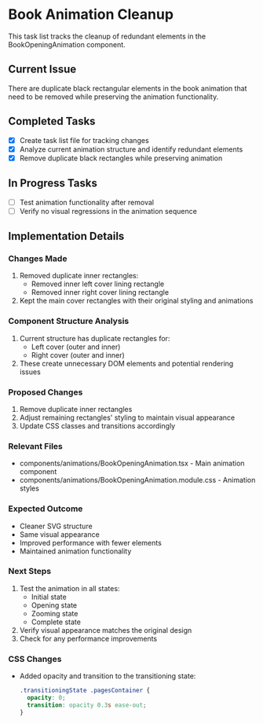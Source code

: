 # Book Animation Cleanup

This task list tracks the cleanup of redundant elements in the BookOpeningAnimation component.

## Current Issue
There are duplicate black rectangular elements in the book animation that need to be removed while preserving the animation functionality.

## Completed Tasks
- [x] Create task list file for tracking changes
- [x] Analyze current animation structure and identify redundant elements
- [x] Remove duplicate black rectangles while preserving animation

## In Progress Tasks
- [ ] Test animation functionality after removal
- [ ] Verify no visual regressions in the animation sequence

## Implementation Details

### Changes Made
1. Removed duplicate inner rectangles:
   - Removed inner left cover lining rectangle
   - Removed inner right cover lining rectangle
2. Kept the main cover rectangles with their original styling and animations

### Component Structure Analysis
1. Current structure has duplicate rectangles for:
   - Left cover (outer and inner)
   - Right cover (outer and inner)
2. These create unnecessary DOM elements and potential rendering issues

### Proposed Changes
1. Remove duplicate inner rectangles
2. Adjust remaining rectangles' styling to maintain visual appearance
3. Update CSS classes and transitions accordingly

### Relevant Files
- components/animations/BookOpeningAnimation.tsx - Main animation component
- components/animations/BookOpeningAnimation.module.css - Animation styles

### Expected Outcome
- Cleaner SVG structure
- Same visual appearance
- Improved performance with fewer elements
- Maintained animation functionality

### Next Steps
1. Test the animation in all states:
   - Initial state
   - Opening state
   - Zooming state
   - Complete state
2. Verify visual appearance matches the original design
3. Check for any performance improvements 

### CSS Changes
- Added opacity and transition to the transitioning state:
  ```css
  .transitioningState .pagesContainer {
    opacity: 0;
    transition: opacity 0.3s ease-out;
  }
  ``` 